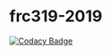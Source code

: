 # frc319-2019
[![Codacy Badge](https://api.codacy.com/project/badge/Grade/1baec6a7f10144eb8c9b4118f66bc5eb)](https://app.codacy.com/app/Team319/frc319-2019?utm_source=github.com&utm_medium=referral&utm_content=Team319/frc319-2019&utm_campaign=Badge_Grade_Settings)
